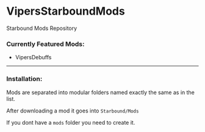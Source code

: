 # VipersStarboundMods
Starbound Mods Repository


### Currently Featured Mods:
- VipersDebuffs

-------
### Installation:
Mods are separated into modular folders named exactly the same as in the list.

After downloading a mod it goes into 
`Starbound/Mods`

If you dont have a `mods` folder you need to create it.
